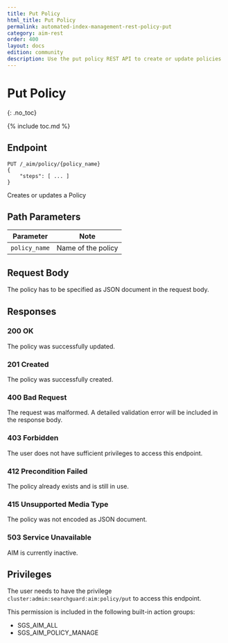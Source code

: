 ```yaml
---
title: Put Policy
html_title: Put Policy
permalink: automated-index-management-rest-policy-put
category: aim-rest
order: 400
layout: docs
edition: community
description: Use the put policy REST API to create or update policies
---
```

<!--- Copyright 2023 floragunn GmbH -->

# Put Policy
{: .no_toc}

{% include toc.md %}

## Endpoint

```
PUT /_aim/policy/{policy_name}
{
    "steps": [ ... ]
}
```

Creates or updates a Policy

## Path Parameters

| Parameter       | Note               |
|-----------------|--------------------|
| `policy_name` | Name of the policy |

## Request Body

The policy has to be specified as JSON document in the request body.

## Responses

### 200 OK

The policy was successfully updated.

### 201 Created

The policy was successfully created.

### 400 Bad Request

The request was malformed. A detailed validation error will be included in the response body.

### 403 Forbidden

The user does not have sufficient privileges to access this endpoint.

### 412 Precondition Failed

The policy already exists and is still in use.

### 415 Unsupported Media Type

The policy was not encoded as JSON document.

### 503 Service Unavailable

AIM is currently inactive.

## Privileges

The user needs to have the privilege `cluster:admin:searchguard:aim:policy/put` to access this endpoint.

This permission is included in the following built-in action groups:

- SGS_AIM_ALL
- SGS_AIM_POLICY_MANAGE

